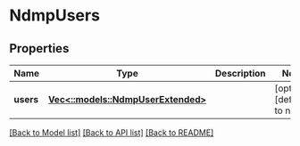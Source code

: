# NdmpUsers

## Properties
Name | Type | Description | Notes
------------ | ------------- | ------------- | -------------
**users** | [**Vec<::models::NdmpUserExtended>**](NdmpUserExtended.md) |  | [optional] [default to null]

[[Back to Model list]](../README.md#documentation-for-models) [[Back to API list]](../README.md#documentation-for-api-endpoints) [[Back to README]](../README.md)


